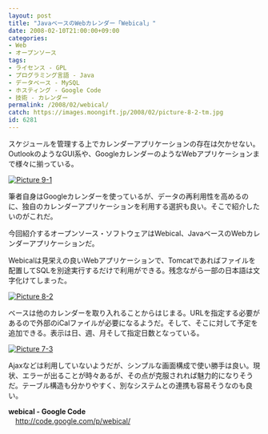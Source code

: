 ```yaml
---
layout: post
title: "JavaベースのWebカレンダー「Webical」"
date: 2008-02-10T21:00:00+09:00
categories:
- Web
- オープンソース
tags: 
- ライセンス - GPL
- プログラミング言語 - Java
- データベース - MySQL
- ホスティング - Google Code
- 技術 - カレンダー
permalink: /2008/02/webical/
catch: https://images.moongift.jp/2008/02/picture-8-2-tm.jpg
id: 6281
---
```

スケジュールを管理する上でカレンダーアプリケーションの存在は欠かせない。OutlookのようなGUI系や、GoogleカレンダーのようなWebアプリケーションまで様々に揃っている。  
  
[![Picture 9-1](https://images.moongift.jp/2008/02/picture-9-1-tm.jpg)](https://images.moongift.jp/2008/02/picture-9-1.png)  
  
筆者自身はGoogleカレンダーを使っているが、データの再利用性を高めるのに、独自のカレンダーアプリケーションを利用する選択も良い。そこで紹介したいのがこれだ。  
  
今回紹介するオープンソース・ソフトウェアはWebical、JavaベースのWebカレンダーアプリケーションだ。  
  
<!--more-->  
Webicalは見栄えの良いWebアプリケーションで、Tomcatであればファイルを配置してSQLを別途実行するだけで利用ができる。残念ながら一部の日本語は文字化けてしまった。  
  
[![Picture 8-2](https://images.moongift.jp/2008/02/picture-8-2-tm.jpg)](https://images.moongift.jp/2008/02/picture-8-2.png)  
  
ベースは他のカレンダーを取り入れることからはじまる。URLを指定する必要があるので外部のiCalファイルが必要になるようだ。そして、そこに対して予定を追加できる。表示は日、週、月そして指定日数となっている。  
  
[![Picture 7-3](https://images.moongift.jp/2008/02/picture-7-3-tm.jpg)](https://images.moongift.jp/2008/02/picture-7-3.png)  
  
Ajaxなどは利用していないようだが、シンプルな画面構成で使い勝手は良い。現状、エラーが出ることが時々あるが、その点が克服されれば魅力的になりそうだ。テーブル構造も分かりやすく、別なシステムとの連携も容易そうなのも良い。  
  
**webical - Google Code**  
　[http://code.google.com/p/webical/  
](http://code.google.com/p/webical/)

